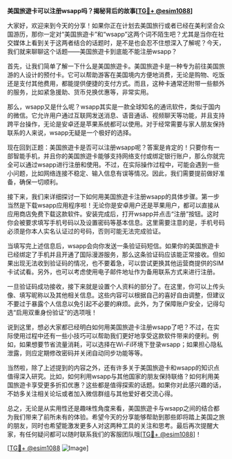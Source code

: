 **美国旅遊卡可以注册wsapp吗？揭秘背后的故事[[TG💪+ @esim1088](https://t.me/s/esim1088)]**

大家好，欢迎来到今天的分享！如果你正在计划去美国旅行或者已经在美利坚合众国游历，那你一定对“美国旅遊卡”和“wsapp”这两个词不陌生吧？尤其是当你在社交媒体上看到关于这两者结合的话题时，是不是也会忍不住想深入了解呢？今天，我们就来聊聊这个话题——美国旅遊卡到底能不能注册wsapp？

首先，让我们简单了解一下什么是美国旅遊卡。美国旅遊卡是一种专为前往美国旅游的人设计的预付卡。它可以帮助游客在美国境内方便地消费，无论是购物、吃饭还是支付其他费用，都能提供便捷的支付方式。而且，这种卡通常还附带一些额外的服务，比如紧急援助、货币兑换优惠等，非常实用。

那么，wsapp又是什么呢？wsapp其实是一款全球知名的通讯软件，类似于国内的微信。它允许用户通过互联网发送消息、语音通话、视频聊天等功能，并且支持跨平台操作，无论是安卓还是苹果系统都可以使用。对于经常需要与家人朋友保持联系的人来说，wsapp无疑是一个极好的选择。

现在回到正题：美国旅遊卡是否可以注册wsapp呢？答案是肯定的！只要你有一部智能手机，并且你的美国旅遊卡能够支持网络支付或绑定银行账户，那么你就完全可以通过wsapp进行注册和使用。不过，在实际操作过程中，可能会遇到一些小问题，比如网络连接不稳定、输入信息有误等情况。因此，我们需要提前做好准备，确保一切顺利。

接下来，我们来详细探讨一下如何用美国旅遊卡注册wsapp的具体步骤。第一步当然是下载wsapp应用程序啦！无论你是安卓用户还是苹果用户，都可以直接从应用商店免费下载这款软件。安装完成后，打开wsapp并点击“注册”按钮。这时你会被要求填写手机号码以及设置密码等基本信息。这里需要注意的是，手机号码必须是你本人实名认证过的号码，否则可能无法完成验证。

当填写完上述信息后，wsapp会向你发送一条验证码短信。如果你的美国旅遊卡已经绑定了手机并且开通了国际漫游服务，那么这条验证码应该能正常接收。但如果出现无法收到验证码的情况，也不要着急，可以尝试更换其他运营商提供的SIM卡试试看。另外，也可以考虑使用电子邮件地址作为备用联系方式来进行注册。

一旦验证码成功接收，接下来就是设置个人资料的部分了。在这里，你可以上传头像、填写昵称以及其他相关信息。这些内容可以根据自己的喜好自由调整，但建议不要过于暴露个人信息以免引起不必要的麻烦。此外，为了保障账户安全，记得勾选“启用双重身份验证”的选项哦！

说到这里，想必大家都已经明白如何用美国旅遊卡注册wsapp了吧？不过，在实际使用过程中还有一些小技巧可以帮助我们更好地享受这款软件带来的便利。例如，如果想要节省流量消耗，可以选择在Wi-Fi环境下登录wsapp；如果担心隐私泄露，则应定期修改密码并关闭自动同步功能等等。

当然啦，除了上述提到的内容之外，还有许多关于美国旅遊卡和wsapp的知识点值得深入研究。比如，如何利用wsapp与其他国家的朋友保持联络？如何利用美国旅遊卡享受更多折扣优惠？这些都是值得探索的话题。如果你对此感兴趣的话，不妨多关注相关论坛或者加入微信群组与其他爱好者交流心得。

总之，无论是从实用性还是趣味性角度来看，美国旅遊卡与wsapp之间的结合都为我们带来了前所未有的体验。希望今天的分享能够帮助到那些即将踏上美国之旅的朋友，同时也希望能激发更多人对这两种工具的关注和思考。最后再次提醒大家，有任何疑问都可以随时联系我们的客服团队哦[[TG💪+ @esim1088](https://t.me/s/esim1088)]！

[[TG💪+ @esim1088](https://t.me/s/esim1088) ![Image](https://i.postimg.cc/4NQfJmqS/Snipaste-2025-05-13-00-14-12.png)]